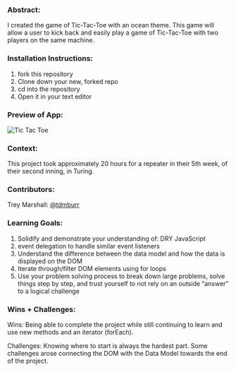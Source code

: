 ### Abstract:
I created the game of Tic-Tac-Toe with an ocean theme. This game will allow a user to kick back and easily play a game of Tic-Tac-Toe with two players on the same machine.

### Installation Instructions:
1. fork this repository
2. Clone down your new, forked repo
3. cd into the repository
4. Open it in your text editor


### Preview of App:
![Tic Tac Toe](https://user-images.githubusercontent.com/109426263/223183135-6768bdbb-d9d6-4b76-8a96-7f38095c6dce.gif)


### Context:

This project took approximately 20 hours for a repeater in their 5th week, of their second inning, in Turing.


### Contributors:
Trey Marshall: [@tdmburr](https://github.com/tdmburr)

### Learning Goals:
1. Solidify and demonstrate your understanding of:
DRY JavaScript
2. event delegation to handle similar event listeners
3. Understand the difference between the data model and how the data is displayed on the DOM
4. Iterate through/filter DOM elements using for loops
5. Use your problem solving process to break down large problems, solve things step by step, and trust yourself to not rely on an outside “answer” to a logical challenge


### Wins + Challenges:
Wins: Being able to complete the project while still continuing to learn and use new methods and an iterator (forEach).

Challenges: Knowing where to start is always the hardest part. Some challenges arose connecting the DOM with the Data Model towards the end of the project.
